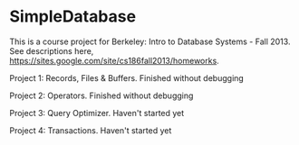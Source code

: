 # SimpleDatabase

This is a course project for Berkeley: Intro to Database Systems - Fall 2013. See descriptions here, https://sites.google.com/site/cs186fall2013/homeworks.

Project 1: Records, Files & Buffers. Finished without debugging

Project 2: Operators. Finished without debugging

Project 3: Query Optimizer. Haven't started yet

Project 4: Transactions. Haven't started yet
